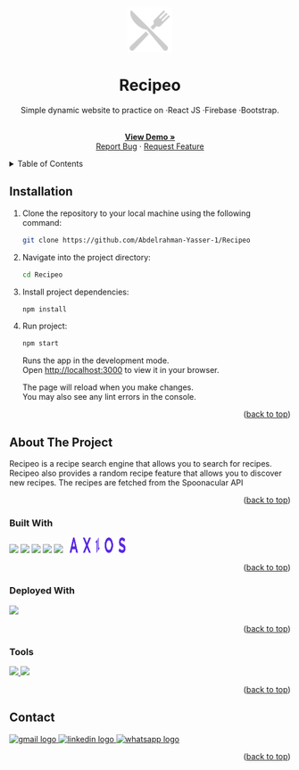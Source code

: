 <a name="readme-top"></a>

<!-- PROJECT LOGO -->
<br />

<div align="center">
  <a href="https://recipeo.vercel.app/">
    <img src="https://raw.githubusercontent.com/Abdelrahman-Yasser-1/Recipeo/3e48fae1ffcd43b91cca65d3e9a84bdda0c82ce9/src/assets/logo.svg" alt="Logo" width="80" height="80">
  </a>
<h1 align="center">Recipeo</h1>

  <p align="center">
    <p>Simple dynamic website to practice on ·React JS ·Firebase ·Bootstrap.</p>
    <br />
    <a href="https://recipeo.vercel.app/"><strong>View Demo »</strong></a>
    <br />
    <a href="https://github.com/Abdelrahman-Yasser-1/Recipeo/issues">Report Bug</a>
    ·
    <a href="https://github.com/Abdelrahman-Yasser-1/Recipeo/issues">Request Feature</a>
  </p>
</div>

<details>
  <summary>Table of Contents</summary>
  <ol>
  <li><a href="#installation">Installation</a></li>
    <li>
      <a href="#about-the-project">About The Project</a>
      <ul>
        <li><a href="#built-with">Built With</a></li>
        <li><a href="#deployed-with">Deployed With</a></li>
        <li><a href="#tools">Tools</a></li>
      </ul>
    </li>
    <li><a href="#contact">Contact</a></li>
  </ol>
</details>

## Installation

1. Clone the repository to your local machine using the following command:

   ```bash
   git clone https://github.com/Abdelrahman-Yasser-1/Recipeo
   ```

2. Navigate into the project directory:

   ```bash
   cd Recipeo
   ```

3. Install project dependencies:

   ```bash
   npm install
   ```

4. Run project:

   ```bash
   npm start
   ```

   Runs the app in the development mode.\
    Open [http://localhost:3000](http://localhost:3000) to view it in your browser.

   The page will reload when you make changes.\
    You may also see any lint errors in the console.

<p align="right">(<a href="#readme-top">back to top</a>)</p>

## About The Project

Recipeo is a recipe search engine that allows you to search for recipes. Recipeo also provides a random recipe feature that allows you to discover new recipes. The recipes are fetched from the Spoonacular API

<p align="right">(<a href="#readme-top">back to top</a>)</p>

### Built With

<div> 
	<img src="https://img.shields.io/badge/react-%2320232a.svg?style=for-the-badge&logo=react&logoColor=%2361DAFB"/>    
	<img src="https://img.shields.io/badge/tailwindcss-%2338B2AC.svg?style=for-the-badge&logo=tailwind-css&logoColor=white"/>    
	<img src="https://img.shields.io/badge/typescript-%23007ACC.svg?style=for-the-badge&logo=typescript&logoColor=white"/>    
	<img src="https://img.shields.io/badge/-React%20Query-FF4154?style=for-the-badge&logo=react%20query&logoColor=white"/>    
	<img src="https://img.shields.io/badge/React_Router-CA4245?style=for-the-badge&logo=react-router&logoColor=white"/>    
	<img src="https://raw.githubusercontent.com/Abdelrahman-Yasser-1/Recipeo/3e48fae1ffcd43b91cca65d3e9a84bdda0c82ce9/src/assets/axios.svg" width="100px" height="28px" style="margin-left: 3px; background-color: white; padding-left:5px; padding-right:5px"/> 
</div>

<p align="right">(<a href="#readme-top">back to top</a>)</p>

### Deployed With

<div> 
	<a href="https://vercel.com//" target="_blank">
  <img src="https://img.shields.io/badge/vercel-%23000000.svg?style=for-the-badge&logo=vercel&logoColor=white"/>
  </a>
</div>

<p align="right">(<a href="#readme-top">back to top</a>)</p>

### Tools

<div> 
	<a href="https://code.visualstudio.com/" target="_blank">
  <img src="https://img.shields.io/badge/Visual%20Studio%20Code-0078d7.svg?style=for-the-badge&logo=visual-studio-code&logoColor=white"/>
  </a>
  <img src="https://img.shields.io/badge/Postman-FF6C37?style=for-the-badge&logo=postman&logoColor=white"/>
</div>

<p align="right">(<a href="#readme-top">back to top</a>)</p>

## Contact

<div align="left">
  <a href="mailto:abdelrahman.yasser.365@gmail.com" target="_blank">
    <img src="https://img.shields.io/badge/Gmail-D14836?style=for-the-badge&logo=gmail&logoColor=white" alt="gmail logo"  />
  </a>
  <a href="https://www.linkedin.com/in/abdelrahman-yasser-346491197/" target="_blank">
    <img src="https://img.shields.io/badge/linkedin-%230077B5.svg?style=for-the-badge&logo=linkedin&logoColor=white" alt="linkedin logo"  />
  </a>
  <a href="https://api.whatsapp.com/send?phone=+201019347297&text=Hi!😀" target="_blank">
    <img src="https://img.shields.io/badge/WhatsApp-25D366?style=for-the-badge&logo=whatsapp&logoColor=white" alt="whatsapp logo"  />
  </a>
</div>

<p align="right">(<a href="#readme-top">back to top</a>)</p>
